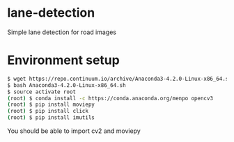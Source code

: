 # lane-detection
Simple lane detection for road images

# Environment setup

```bash
$ wget https://repo.continuum.io/archive/Anaconda3-4.2.0-Linux-x86_64.sh
$ bash Anaconda3-4.2.0-Linux-x86_64.sh
$ source activate root
(root) $ conda install -c https://conda.anaconda.org/menpo opencv3
(root) $ pip install moviepy
(root) $ pip install click
(root) $ pip install imutils
```

You should be able to import cv2 and moviepy
